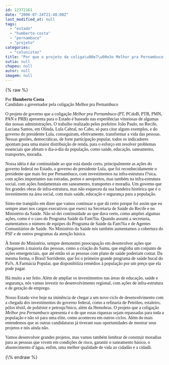 ```yaml
---
id: 12372161
date: "2006-07-24T21:48:00Z"
last_modified_at: null
tags:
  - "estado"
  - "humberto-costa"
  - "pernambuco"
  - "projeto"
categories:
  - "colunistas"
title: "Por que o projeto da coliga\u00e7\u00e3o Melhor pra Pernambuco \u00e9 o melhor para o Estado? (Humberto Costa)"
sutia: null
chapeu: null
autor: null
imagem: null
---
```

{\% raw %}
<p><P align=left><FONT face=Verdana>Por <STRONG>Humberto Costa</STRONG><BR>Candidato a governador pela coligação Melhor pra Pernambuco</FONT></P></p>
<p><P align=left><FONT face=Verdana>O projeto de governo que a coligação <I>Melhor pra Pernambuco</I> (PT, PCdoB, PTB, PMN, PAN e PRB) apresenta para o Estado é baseado nas experiências vitoriosas de algumas das nossas administrações. O trabalho realizado pelos prefeitos João Paulo, no Recife, Luciana Santos, em Olinda, Lula Cabral, no Cabo, só para citar alguns exemplos, e do governo do presidente Lula, conseguiram, efetivamente, transformar a vida das pessoas. Nessas gestões, democráticas, de forte participação popular, todos os indicadores apontam para uma maior distribuição de renda, para o esforço em resolver problemas essenciais que afetam o dia-a-dia da população, como saúde, educação, saneamento, transportes, moradia.</FONT></P></p>
<p><P align=left><FONT face=Verdana>Nossa idéia é dar continuidade ao que está dando certo, principalmente as ações do governo federal no Estado, o governo do presidente Lula, que foi reconhecidamente o presidente que mais fez por Pernambuco, com investimentos na infra-estrutura f?sica, com ações importantes nas estradas, portos e aeroportos, mas também na infra-estrutura social, com ações fundamentais em saneamento, transportes e moradia. Um governo que fez grandes obras de infra-estrutura, mas não esqueceu da sua bandeira histórica que é o investimento na área social, com mais saúde, educação e segurança para a população. </FONT></P></p>
<p><P align=left><FONT face=Verdana>Sinto-me tranqüilo em dizer que vamos continuar o que dá certo porque foi assim que eu sempre atuei nos cargos executivos que exerci na Secretaria de Saúde do Recife e no Ministério da Saúde. Não só dei continuidade ao que dava certo, como ampliei algumas ações, como é o caso do Programa Saúde da Fam?lia. Quando assumi a secretaria, aumentamos o número de equipes do Programa de Saúde da Fam?lia e de Agentes Comunitários de Saúde. No Ministério da Saúde nós também aumentamos a cobertura do PSF e de outros programas da atenção básica.</FONT></P></p>
<p><P align=left><FONT face=Verdana>À frente do Ministério, sempre demonstrei preocupação em desenvolver ações que chegassem à maioria das pessoas, como a criação do Samu, que engloba um conjunto de ações emergenciais, que até então só as pessoas com plano de saúde poderiam contar. Da mesma forma, o Brasil Sorridente, que foi o primeiro grande programa de saúde bucal do Pa?s. A Farmácia Popular, que disponibiliza remédios à população por um preço que ela pode pagar. </FONT></P></p>
<p><P align=left><FONT face=Verdana>Há muito a ser feito. Além de ampliar os investimentos nas áreas de educação, saúde e segurança, nós vamos investir no desenvolvimento regional, com ações de infra-estrutura e de geração de emprego. </FONT></P></p>
<p><P align=left><FONT face=Verdana>Nosso Estado vive hoje na iminência de chegar a um novo ciclo de desenvolvimento com a chegada dos investimentos do governo federal, como a refinaria de Petróleo, estaleiro, pólos têxtil, de poliéster e petroqu?mico, além da Hemobras. O projeto que a coligação <I>Melhor pra Pernambuco</I> apresenta é o de que essas riquezas sejam repassadas para toda a população e não só para uma elite, como aconteceu em outros ciclos. Além do mais entendemos que as outras candidaturas já tiveram suas oportunidades de mostrar seus projetos e nós ainda não. </FONT></P></p>
<p><P align=left><FONT face=Verdana>Vamos desenvolver grandes projetos, mas vamos também lembrar de construir moradias para as pessoas que vivem em condições de risco, garantir o saneamento básico, o abastecimento d’água, enfim, uma melhor qualidade de vida ao cidadão e a cidadã.</FONT></P> </p>
{\% endraw %}